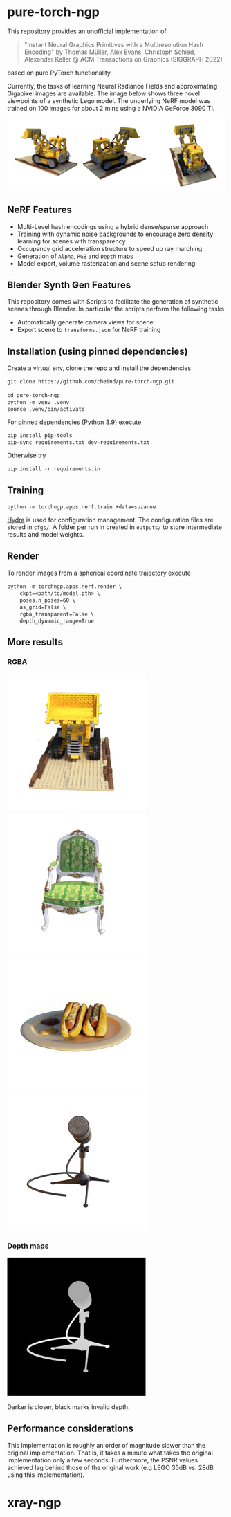 # pure-torch-ngp

This repository provides an unofficial implementation of

> "Instant Neural Graphics Primitives with a Multiresolution Hash Encoding" by
> Thomas Müller, Alex Evans, Christoph Schied, Alexander Keller @
> ACM Transactions on Graphics (SIGGRAPH 2022)

based on pure PyTorch functionality.

Currently, the tasks of learning Neural Radiance Fields and approximating Gigapixel images are available. The image below shows three novel viewpoints of a synthetic Lego model. The underlying NeRF model was trained on 100 images for about 2 mins using a NVIDIA GeForce 3090 Ti.

![](etc/lego_val.png?raw=true)

## NeRF Features

-   Multi-Level hash encodings using a hybrid dense/sparse approach
-   Training with dynamic noise backgrounds to encourage zero density learning for scenes with transparency
-   Occupancy grid acceleration structure to speed up ray marching
-   Generation of `Alpha`, `RGB` and `Depth` maps
-   Model export, volume rasterization and scene setup rendering

## Blender Synth Gen Features

This repository comes with Scripts to facilitate the generation of synthetic scenes through Blender. In particular the scripts perform the following tasks

-   Automatically generate camera views for scene
-   Export scene to `transforms.json` for NeRF training

## Installation (using pinned dependencies)

Create a virtual env, clone the repo and install the dependencies

```shell
git clone https://github.com/cheind/pure-torch-ngp.git

cd pure-torch-ngp
python -m venv .venv
source .venv/bin/activate
```

For pinned dependencies (Python 3.9) execute

```
pip install pip-tools
pip-sync requirements.txt dev-requirements.txt
```

Otherwise try

```
pip install -r requirements.in
```

## Training

```
python -m torchngp.apps.nerf.train +data=suzanne
```

[Hydra](https://hydra.cc/docs/intro/) is used for configuration management. The configuration files are stored in `cfgs/`. A folder per run in created in `outputs/` to store intermediate results and model weights.

## Render

To render images from a spherical coordinate trajectory execute

```shell
python -m torchngp.apps.nerf.render \
    ckpt=<path/to/model.pth> \
    poses.n_poses=60 \
    as_grid=False \
    rgba_transparent=False \
    depth_dynamic_range=True
```

## More results

### RGBA

![](etc/lego.gif)![](etc/chair.gif)![](etc/hotdog.gif)![](etc/mic.gif)

### Depth maps

![](etc/mic_depth.gif)

Darker is closer, black marks invalid depth.

## Performance considerations

This implementation is roughly an order of magnitude slower than the original implementation. That is, it takes a minute what takes the original implementation only a few seconds. Furthermore, the PSNR values achieved lag behind those of the original work (e.g LEGO 35dB vs. 28dB using this implementation).
# xray-ngp
